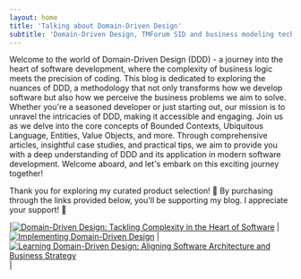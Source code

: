 ```yaml
---
layout: home
title: 'Talking about Domain-Driven Design'
subtitle: 'Domain-Driven Design, TMForum SID and business modeling techniques'
---
```

Welcome to the world of Domain-Driven Design (DDD) - a journey into the heart of software development, where the complexity of business logic meets the precision of coding. This blog is dedicated to exploring the nuances of DDD, a methodology that not only transforms how we develop software but also how we perceive the business problems we aim to solve. Whether you're a seasoned developer or just starting out, our mission is to unravel the intricacies of DDD, making it accessible and engaging. Join us as we delve into the core concepts of Bounded Contexts, Ubiquitous Language, Entities, Value Objects, and more. Through comprehensive articles, insightful case studies, and practical tips, we aim to provide you with a deep understanding of DDD and its application in modern software development. Welcome aboard, and let's embark on this exciting journey together!

Thank you for exploring my curated product selection! 🌟 By purchasing through the links provided below, you'll be supporting my blog. I appreciate your support! 🙏

|[![Domain-Driven Design: Tackling Complexity in the Heart of Software](https://m.media-amazon.com/images/I/41ni9tGguyL._SY445_SX342_.jpg)](https://amzn.to/47X281t) |[![Implementing Domain-Driven Design](https://m.media-amazon.com/images/I/51V8VDgMhdL._SY445_SX342_.jpg)](https://amzn.to/4838koC) |[![Learning Domain-Driven Design: Aligning Software Architecture and Business Strategy](https://m.media-amazon.com/images/I/819gVKYN7HL._SY466_.jpg)](https://amzn.to/47YNAyc)|

